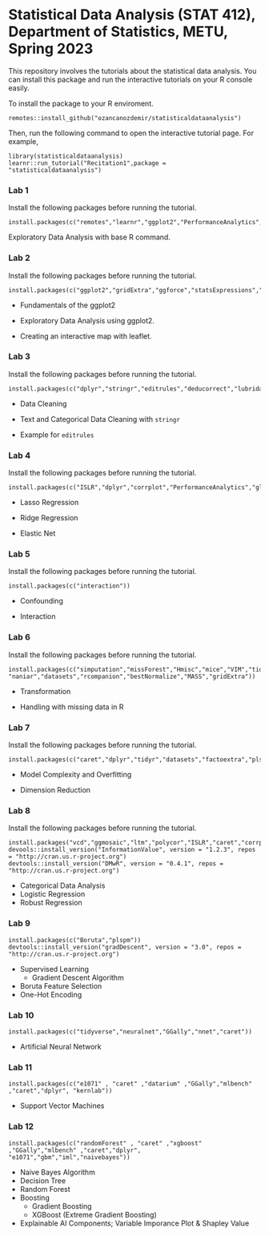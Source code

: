 # Statistical Data Analysis (STAT 412), Department of Statistics, METU, Spring 2023

This repository involves the tutorials about the statistical data analysis. You can install this package and run the interactive tutorials on your R console easily. 

To install the package to your R enviroment.

```
remotes::install_github("ozancanozdemir/statisticaldataanalysis")
```
Then, run the following command to open the interactive tutorial page.  For example, 


```
library(statisticaldataanalysis)
learnr::run_tutorial("Recitation1",package = "statisticaldataanalysis")
```

### Lab 1 

Install the following packages before running the tutorial.


```
install.packages(c("remotes","learnr","ggplot2","PerformanceAnalytics","lattice","summarytools","Hmisc","table1","psych"))
```

Exploratory Data Analysis with base R command.

### Lab 2 

Install the following packages before running the tutorial.


```
install.packages(c("ggplot2","gridExtra","ggforce","statsExpressions","ggalt","bbplot","leaflet","ggcorplot","izmir","mlbench"))
```

+ Fundamentals of the ggplot2

+ Exploratory Data Analysis using ggplot2.

+ Creating an interactive map with leaflet. 

### Lab 3 

Install the following packages before running the tutorial.


```
install.packages(c("dplyr","stringr","editrules","deducorrect","lubridate","assertive","gapminder"))
```
+ Data Cleaning 

+ Text and Categorical Data Cleaning with `stringr`

+ Example for `editrules`


### Lab 4 

Install the following packages before running the tutorial.

```
install.packages(c("ISLR","dplyr","corrplot","PerformanceAnalytics","glmnet","GGally","car"))
```

+ Lasso Regression 

+ Ridge Regression 

+ Elastic Net 

### Lab 5 

Install the following packages before running the tutorial.

```
install.packages(c("interaction"))
```

+ Confounding

+ Interaction

### Lab 6 

Install the following packages before running the tutorial.

```
install.packages(c("simputation","missForest","Hmisc","mice","VIM","tidyr","lavaan",
"naniar","datasets","rcompanion","bestNormalize","MASS","gridExtra"))
```

+ Transformation 

+ Handling with missing data in R

### Lab 7

Install the following packages before running the tutorial.

```
install.packages(c("caret","dplyr","tidyr","datasets","factoextra","pls"))
```

+ Model Complexity and Overfitting

+ Dimension Reduction

### Lab 8

Install the following packages before running the tutorial.

```
install.packages("vcd","ggmosaic","ltm","polycor","ISLR","caret","corrplot","MASS")
devools::install_version("InformationValue", version = "1.2.3", repos = "http://cran.us.r-project.org")
devtools::install_version("DMwR", version = "0.4.1", repos = "http://cran.us.r-project.org")
```
+ Categorical Data Analysis
+ Logistic Regression 
+ Robust Regression

### Lab 9

```
install.packages(c("Boruta","plspm")) 
devtools::install_version("gradDescent", version = "3.0", repos = "http://cran.us.r-project.org")
```
+ Supervised Learning
  + Gradient Descent Algorithm
+ Boruta Feature Selection
+ One-Hot Encoding

### Lab 10

```
install.packages(c("tidyverse","neuralnet","GGally","nnet","caret"))
```
+ Artificial Neural Network 

### Lab 11

```
install.packages(c("e1071" , "caret" ,"datarium" ,"GGally","mlbench" ,"caret","dplyr", "kernlab"))
```

+ Support Vector Machines 

### Lab 12
```
install.packages(c("randomForest" , "caret" ,"xgboost" ,"GGally","mlbench" ,"caret","dplyr", "e1071","gbm","iml","naivebayes"))
```
+ Naive Bayes Algorithm 
+ Decision Tree
+ Random Forest
+ Boosting
  + Gradient Boosting
  + XGBoost (Extreme Gradient Boosting)
+ Explainable AI Components; Variable Imporance Plot & Shapley Value

